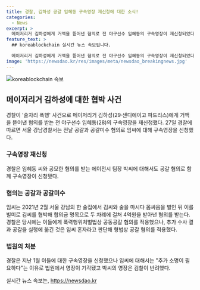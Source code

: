 ```yaml
---
title: 경찰, 김하성 공갈 임혜동 구속영장 재신청에 대한 소식!
categories:
  - News
excerpt: >
  메이저리거 김하성에게 거액을 뜯어낸 혐의로 전 야구선수 임혜동의 구속영장이 재신청되었다. 경찰은 임씨가 김씨를 술자리에서 협박해 4억원을 받아낸 혐의를 조사 중이며, 협박 과정에서 공모한 에이전시 팀장에 대해서도 구속영장을 신청했다. 이들은 지난 2월 서울 강남의 술집에서 사건이 발생한 것으로 알려졌으며, 경찰은 임씨가 혼자 공갈을 실행했다고 밝혔다.
feature_text: >
  ## koreablockchain 실시간 뉴스 속보입니다.

  메이저리거 김하성에게 거액을 뜯어낸 혐의로 전 야구선수 임혜동의 구속영장이 재신청되었다. 경찰은 임씨가 김씨를 술자리에서 협박해 4억원을 받아낸 혐의를 조사 중이며, 협박 과정에서 공모한 에이전시 팀장에 대해서도 구속영장을 신청했다. 이들은 지난 2월 서울 강남의 술집에서 사건이 발생한 것으로 알려졌으며, 경찰은 임씨가 혼자 공갈을 실행했다고 밝혔다.
image: 'https://newsdao.kr/res/images/meta/newsdao_breakingnews.jpg'
---
```


<p><img src="https://newsdao.kr/res/images/meta/newsdao_breakingnews.jpg" alt="koreablockchain 속보" /></p>

<h2 data-ke-size="size26">메이저리거 김하성에 대한 협박 사건</h2>

<p data-ke-size="size16">경찰이 '술자리 폭행' 사건으로 메이저리거 김하성(29·샌디에이고 파드리스)에게 거액을 뜯어낸 혐의를 받는 전 야구선수 임혜동(28)의 구속영장을 재신청했다. 27일 경찰에 따르면 서울 강남경찰서는 전날 공갈과 공갈미수 혐의로 임씨에 대해 구속영장을 신청했다.</p>

<h3>구속영장 재신청</h3>

<p data-ke-size="size16">경찰은 임혜동 씨와 공모한 혐의를 받는 에이전시 팀장 박씨에 대해서도 공갈 혐의로 함께 구속영장이 신청됐다.</p>

<h3>혐의는 공갈과 공갈미수</h3>

<p data-ke-size="size16">임씨는 2021년 2월 서울 강남의 한 술집에서 김씨와 술을 마시다 몸싸움을 벌인 뒤 이를 빌미로 김씨를 협박해 합의금 명목으로 두 차례에 걸쳐 4억원을 받아낸 혐의를 받는다. 경찰은 당시에는 이들에게 폭력행위처벌법상 공동공갈 혐의를 적용했으나, 추가 수사 결과 공갈을 실행에 옮긴 것은 임씨 혼자라고 판단해 형법상 공갈 혐의를 적용했다.</p>

<h3>법원의 처분</h3>

<p data-ke-size="size16">경찰은 지난 1월 이들에 대한 구속영장을 신청했으나 임씨에 대해서는 "추가 소명이 필요하다"는 이유로 법원에서 영장이 기각됐고 박씨의 영장은 검찰이 반려했다.</p>
실시간 뉴스 속보는, <a href="https://newsdao.kr" rel="dofollow">https://newsdao.kr</a>


